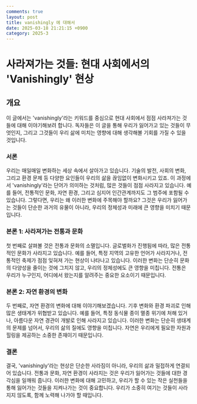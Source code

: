 ```yaml
---
comments: true
layout: post
title: vanishingly 에 대해서
date: 2025-03-18 21:21:15 +0900
category: 2025-3
---
```


# 사라져가는 것들: 현대 사회에서의 'Vanishingly' 현상

## 개요
이 글에서는 'vanishingly'라는 키워드를 중심으로 현대 사회에서 점점 사라져가는 것들에 대해 이야기해보려 합니다. 독자들은 이 글을 통해 우리가 잃어가고 있는 것들이 무엇인지, 그리고 그것들이 우리 삶에 미치는 영향에 대해 생각해볼 기회를 가질 수 있을 것입니다.

### 서론
우리는 매일매일 변화하는 세상 속에서 살아가고 있습니다. 기술의 발전, 사회의 변화, 그리고 환경 문제 등 다양한 요인들이 우리의 삶을 끊임없이 변화시키고 있죠. 이 과정에서 'vanishingly'라는 단어가 의미하는 것처럼, 많은 것들이 점점 사라지고 있습니다. 예를 들어, 전통적인 문화, 자연 환경, 그리고 심지어 인간관계까지도 그 범주에 포함될 수 있습니다. 그렇다면, 우리는 왜 이러한 변화에 주목해야 할까요? 그것은 우리가 잃어가는 것들이 단순한 과거의 유물이 아니라, 우리의 정체성과 미래에 큰 영향을 미치기 때문입니다.

### 본론 1: 사라져가는 전통과 문화
첫 번째로 살펴볼 것은 전통과 문화의 소멸입니다. 글로벌화가 진행됨에 따라, 많은 전통적인 문화가 사라지고 있습니다. 예를 들어, 특정 지역의 고유한 언어가 사라지거나, 전통적인 축제가 점점 잊혀져 가는 현상이 나타나고 있습니다. 이러한 변화는 단순히 문화의 다양성을 줄이는 것에 그치지 않고, 우리의 정체성에도 큰 영향을 미칩니다. 전통은 우리가 누구인지, 어디에서 왔는지를 알려주는 중요한 요소이기 때문입니다.

### 본론 2: 자연 환경의 변화
두 번째로, 자연 환경의 변화에 대해 이야기해보겠습니다. 기후 변화와 환경 파괴로 인해 많은 생태계가 위협받고 있습니다. 예를 들어, 특정 동식물 종이 멸종 위기에 처해 있거나, 아름다운 자연 경관이 개발로 인해 사라지고 있습니다. 이러한 변화는 단순히 생태계의 문제를 넘어서, 우리의 삶의 질에도 영향을 미칩니다. 자연은 우리에게 필요한 자원과 힐링을 제공하는 소중한 존재이기 때문입니다.

### 결론
결국, 'vanishingly'라는 현상은 단순한 사라짐이 아니라, 우리의 삶과 밀접하게 연결되어 있습니다. 전통과 문화, 자연 환경이 사라지는 것은 우리가 잃어가는 것들에 대한 경각심을 일깨워 줍니다. 이러한 변화에 대해 고민하고, 우리가 할 수 있는 작은 실천들을 통해 잃어가는 것들을 지켜나가는 것이 중요합니다. 우리가 소중히 여기는 것들이 사라지지 않도록, 함께 노력해 나가야 할 때입니다.